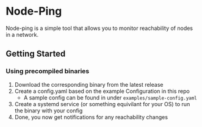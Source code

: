 # Node-Ping
Node-ping is a simple tool that allows you to monitor reachability of nodes in a network.

## Getting Started
### Using precompiled binaries
1. Download the corresponding binary from the latest release
2. Create a config.yaml based on the example Configuration in this repo
	- A sample config can be found in under `examples/sample-config.yaml`
3. Create a systemd service (or something equivilant for your OS) to run the binary with your config
4. Done, you now get notifications for any reachability changes
